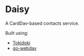 # Daisy

A CardDav-based contacts service.

Built using:
- [Tokidoki](https://git.sr.ht/~sircmpwn/tokidoki)
- [go-webdav](https://github.com/emersion/go-webdav)
